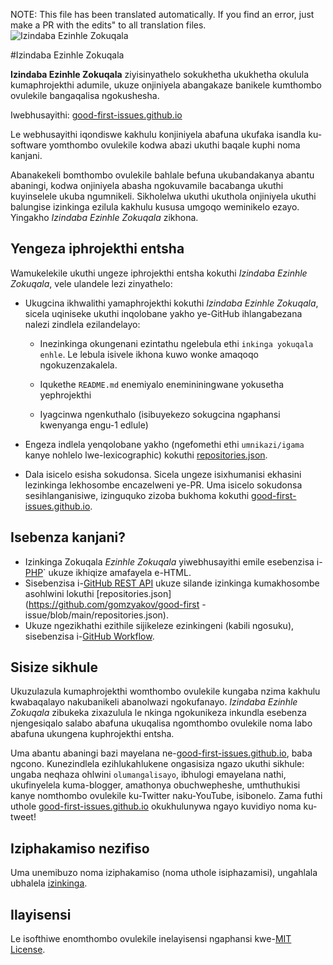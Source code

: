 NOTE: This file has been translated automatically. If you find an error, just make a PR with the edits" to all translation files.
![Izindaba Ezinhle Zokuqala](../assets/github/social-preview.png)

#Izindaba Ezinhle Zokuqala

**Izindaba Ezinhle Zokuqala** ziyisinyathelo sokukhetha ukukhetha okulula kumaphrojekthi adumile, ukuze onjiniyela abangakaze banikele kumthombo ovulekile bangaqalisa ngokushesha.

Iwebhusayithi: [good-first-issues.github.io](https://good-first-issues.github.io)

Le webhusayithi iqondiswe kakhulu konjiniyela abafuna ukufaka isandla ku-software yomthombo ovulekile kodwa abazi ukuthi baqale kuphi noma kanjani.

Abanakekeli bomthombo ovulekile bahlale befuna ukubandakanya abantu abaningi, kodwa onjiniyela abasha ngokuvamile bacabanga ukuthi kuyinselele ukuba ngumnikeli. Sikholelwa ukuthi ukuthola onjiniyela ukuthi balungise izinkinga ezilula kakhulu kususa umgoqo weminikelo ezayo. Yingakho *Izindaba Ezinhle Zokuqala* zikhona.

## Yengeza iphrojekthi entsha

Wamukelekile ukuthi ungeze iphrojekthi entsha kokuthi *Izindaba Ezinhle Zokuqala*, vele ulandele lezi zinyathelo:

- Ukugcina ikhwalithi yamaphrojekthi kokuthi *Izindaba Ezinhle Zokuqala*, sicela uqiniseke ukuthi inqolobane yakho ye-GitHub ihlangabezana nalezi zindlela ezilandelayo:

     - Inezinkinga okungenani ezintathu ngelebula ethi `inkinga yokuqala enhle`. Le lebula isivele ikhona kuwo wonke amaqoqo ngokuzenzakalela.

     - Iqukethe `README.md` enemiyalo enemininingwane yokusetha yephrojekthi

     - Iyagcinwa ngenkuthalo (isibuyekezo sokugcina ngaphansi kwenyanga engu-1 edlule)

- Engeza indlela yenqolobane yakho (ngefomethi ethi `umnikazi/igama` kanye nohlelo lwe-lexicographic) kokuthi [repositories.json](https://github.com/gomzyakov/good-first-issue/blob/main/repositories.json).

- Dala isicelo esisha sokudonsa. Sicela ungeze isixhumanisi ekhasini lezinkinga lekhosombe encazelweni ye-PR. Uma isicelo sokudonsa sesihlanganisiwe, izinguquko zizoba bukhoma kokuthi [good-first-issues.github.io](https://good-first-issues.github.io).

## Isebenza kanjani?

- Izinkinga Zokuqala *Ezinhle Zokuqala* yiwebhusayithi emile esebenzisa i-[PHP](https://www.php.net)` ukuze ikhiqize amafayela e-HTML.
- Sisebenzisa i-[GitHub REST API](https://docs.github.com/en/rest) ukuze silande izinkinga kumakhosombe asohlwini lokuthi [repositories.json](https://github.com/gomzyakov/good-first -issue/blob/main/repositories.json).
- Ukuze ngezikhathi ezithile sijikeleze ezinkingeni (kabili ngosuku), sisebenzisa i-[GitHub Workflow](https://docs.github.com/en/actions/using-workflows).

## Sisize sikhule

Ukuzulazula kumaphrojekthi womthombo ovulekile kungaba nzima kakhulu kwabaqalayo nakubanikeli abanolwazi ngokufanayo. *Izindaba Ezinhle Zokuqala* zibukeka zixazulula le nkinga ngokunikeza inkundla esebenza njengesiqalo salabo abafuna ukuqalisa ngomthombo ovulekile noma labo abafuna ukungena kuphrojekthi entsha.

Uma abantu abaningi bazi mayelana ne-[good-first-issues.github.io](https://good-first-issues.github.io), baba ngcono. Kunezindlela ezihlukahlukene ongasisiza ngazo ukuthi sikhule: ungaba neqhaza ohlwini `olumangalisayo`, ibhulogi emayelana nathi, ukufinyelela kuma-blogger, amathonya obuchwepheshe, umthuthukisi kanye nomthombo ovulekile ku-Twitter naku-YouTube, isibonelo. Zama futhi uthole [good-first-issues.github.io](https://good-first-issues.github.io) okukhulunywa ngayo kuvidiyo noma ku-tweet!

## Iziphakamiso nezifiso

Uma unemibuzo noma iziphakamiso (noma uthole isiphazamisi), ungahlala ubhalela [izinkinga](https://github.com/good-first-issues/good-first-issues.github.io/issues).

## Ilayisensi

Le isofthiwe enomthombo ovulekile inelayisensi ngaphansi kwe-[MIT License](https://github.com/good-first-issues/good-first-issues.github.io/blob/main/LICENSE).
